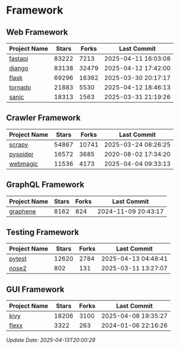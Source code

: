 # Framework

## Web Framework
| Project Name | Stars | Forks | Last Commit |
| ------------ | ----- | ----- | ----------- |
| [fastapi](https://github.com/fastapi/fastapi) | 83222 | 7213 | 2025-04-11 16:03:08 |
| [django](https://github.com/django/django) | 83138 | 32479 | 2025-04-12 17:42:00 |
| [flask](https://github.com/pallets/flask) | 69296 | 16362 | 2025-03-30 20:17:17 |
| [tornado](https://github.com/tornadoweb/tornado) | 21883 | 5530 | 2025-04-12 18:46:13 |
| [sanic](https://github.com/sanic-org/sanic) | 18313 | 1563 | 2025-03-31 21:19:26 |

## Crawler Framework
| Project Name | Stars | Forks | Last Commit |
| ------------ | ----- | ----- | ----------- |
| [scrapy](https://github.com/scrapy/scrapy) | 54867 | 10741 | 2025-03-24 08:26:25 |
| [pyspider](https://github.com/binux/pyspider) | 16572 | 3685 | 2020-08-02 17:34:20 |
| [webmagic](https://github.com/code4craft/webmagic) | 11536 | 4173 | 2025-04-04 09:33:13 |

## GraphQL Framework
| Project Name | Stars | Forks | Last Commit |
| ------------ | ----- | ----- | ----------- |
| [graphene](https://github.com/graphql-python/graphene) | 8162 | 824 | 2024-11-09 20:43:17 |

## Testing Framework
| Project Name | Stars | Forks | Last Commit |
| ------------ | ----- | ----- | ----------- |
| [pytest](https://github.com/pytest-dev/pytest) | 12620 | 2784 | 2025-04-13 04:48:41 |
| [nose2](https://github.com/nose-devs/nose2) | 802 | 131 | 2025-03-11 13:27:07 |

## GUI Framework
| Project Name | Stars | Forks | Last Commit |
| ------------ | ----- | ----- | ----------- |
| [kivy](https://github.com/kivy/kivy) | 18206 | 3100 | 2025-04-08 19:35:27 |
| [flexx](https://github.com/flexxui/flexx) | 3322 | 263 | 2024-01-06 22:16:26 |

*Update Date: 2025-04-13T20:00:29*